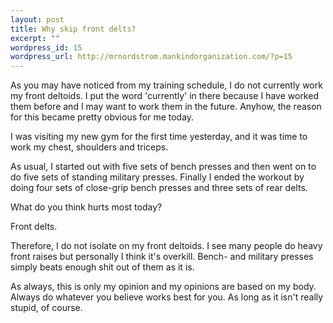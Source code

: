 ```yaml
--- 
layout: post
title: Why skip front delts?
excerpt: ""
wordpress_id: 15
wordpress_url: http://mrnordstrom.mankindorganization.com/?p=15
---
```

As you may have noticed from my training schedule, I do not currently work my front deltoids. I put the word 'currently' in there because I have worked them before and I may want to work them in the future. Anyhow, the reason for this became pretty obvious for me today.

I was visiting my new gym for the first time yesterday, and it was time to work my chest, shoulders and triceps.

As usual, I started out with five sets of bench presses and then went on to do five sets of standing military presses. Finally I ended the workout by doing four sets of close-grip bench presses and three sets of rear delts. 

What do you think hurts most today?

Front delts.

Therefore, I do not isolate on my front deltoids. I see many people do heavy front raises but personally I think it's overkill. Bench- and military presses simply beats enough shit out of them as it is.

As always, this is only my opinion and my opinions are based on my body. Always do whatever you believe works best for you. As long as it isn't really stupid, of course.
